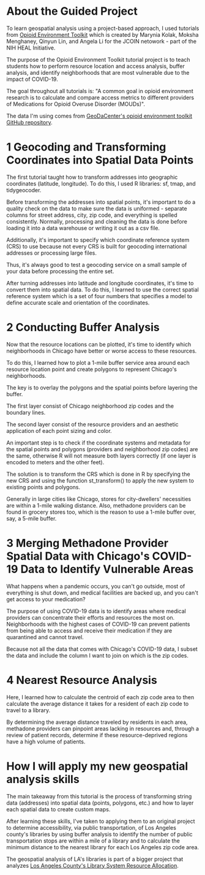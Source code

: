 # About the Guided Project
To learn geospatial analysis using a project-based approach, I used tutorials from [Opioid Environment Toolkit](https://geodacenter.github.io/opioid-environment-toolkit/index.html) which is created by Marynia Kolak, Moksha Menghaney, Qinyun Lin, and Angela Li for the JCOIN netowork - part of the NIH HEAL Initiative.

The purpose of the Opioid Environment Toolkit tutorial project is to teach students how to perform resource location and access analysis, buffer analysis, and identify neighborhoods that are most vulnerable due to the impact of COVID-19.

The goal throughout all tutorials is: "A common goal in opioid environment research is to calculate and compare access metrics to different providers of Medications for Opioid Overuse Disorder (MOUDs)".

The data I'm using comes from [GeoDaCenter's opioid environment toolkit GitHub repository](https://github.com/GeoDaCenter/opioid-environment-toolkit).


# 1 Geocoding and Transforming Coordinates into Spatial Data Points

The first tutorial taught how to transform addresses into geographic coordinates (latitude, longitude). To do this, I used R libraries: sf, tmap, and tidygeocoder.

Before transforming the addresses into spatial points, it's important to do a quality check on the data to make sure the data is uniformed - separate columns for street address, city, zip code, and everything is spelled consistently. Normally, processing and cleaning the data is done before loading it into a data warehouse or writing it out as a csv file.

Additionally, it's important to specify which coordinate reference system (CRS) to use because not every CRS is built for geocoding international addresses or processing large files.

Thus, it's always good to test a geocoding service on a small sample of your data before processing the entire set.

After turning addresses into latitude and longitude coordinates, it's time to convert them into spatial data. To do this, I learned to use the correct spatial reference system which is a set of four numbers that specifies a model to define accurate scale and orientation of the coordinates.

# 2 Conducting Buffer Analysis
Now that the resource locations can be plotted, it's time to identify which neighborhoods in Chicago have better or worse access to these resources.

To do this, I learned how to plot a 1-mile buffer service area around each resource location point and create polygons to represent Chicago's neighborhoods.

The key is to overlay the polygons and the spatial points before layering the buffer.

The first layer consist of Chicago neighborhood zip codes and the boundary lines.

The second layer consist of the resource providers and an aesthetic application of each point sizing and color.

An important step is to check if the coordinate systems and metadata for the spatial points and polygons (providers and neighborhood zip codes) are the same, otherwise R will not measure both layers correctly (if one layer is encoded to meters and the other feet).

The solution is to transform the CRS which is done in R by specifying the new CRS and using the function st_transform() to apply the new system to existing points and polygons.

Generally in large cities like Chicago, stores for city-dwellers' necessities are within a 1-mile walking distance. Also, methadone providers can be found in grocery stores too, which is the reason to use a 1-mile buffer over, say, a 5-mile buffer.

# 3 Merging Methadone Provider Spatial Data with Chicago's COVID-19 Data to Identify Vulnerable Areas
What happens when a pandemic occurs, you can't go outside, most of everything is shut down, and medical facilities are backed up, and you can't get access to your medication?

The purpose of using COVID-19 data is to identify areas where medical providers can concentrate their efforts and resources the most on. Neighborhoods with the highest cases of COVID-19 can prevent patients from being able to access and receive their medication if they are quarantined and cannot travel. 

Because not all the data that comes with Chicago's COVID-19 data, I subset the data and include the column I want to join on which is the zip codes.


# 4 Nearest Resource Analysis
Here, I learned how to calculate the centroid of each zip code area to then calculate the average distance it takes for a resident of each zip code to travel to a library.

By determining the average distance traveled by residents in each area, methadone providers can pinpoint areas lacking in resources and, through a review of patient records, determine if these resource-deprived regions have a high volume of patients.


# How I will apply my new geospatial analysis skills
The main takeaway from this tutorial is the process of transforming string data (addresses) into spatial data (points, polygons, etc.) and how to layer each spatial data to create custom maps.

After learning these skills, I've taken to applying them to an original project to determine accessibility, via public transportation, of Los Angeles county's libraries by using buffer analysis to identify the number of public transportation stops are within a mile of a library and to calculate the minimum distance to the nearest library for each Los Angeles zip code area.

The geospatial analysis of LA's libraries is part of a bigger project that analyzes [Los Angeles County's Library System Resource Allocation](https://github.com/JoyCuratoR/LA-County-Library-System-Resource-Allocation).
